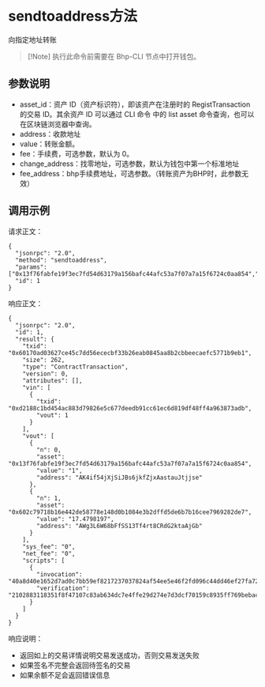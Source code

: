 # sendtoaddress方法

向指定地址转账

>  [!Note] 执行此命令前需要在 Bhp-CLI 节点中打开钱包。

## 参数说明

- asset_id：资产 ID（资产标识符），即该资产在注册时的 RegistTransaction 的交易 ID。其余资产 ID 可以通过 CLI 命令 中的 list asset 命令查询，也可以在区块链浏览器中查询。
- address：收款地址
- value：转账金额。
- fee：手续费，可选参数，默认为 0。
- change_address：找零地址，可选参数，默认为钱包中第一个标准地址
- fee_address：bhp手续费地址，可选参数。（转账资产为BHP时，此参数无效）

## 调用示例

请求正文：

```
{
  "jsonrpc": "2.0",
  "method": "sendtoaddress",
  "params": ["0x13f76fabfe19f3ec7fd54d63179a156bafc44afc53a7f07a7a15f6724c0aa854","AK4if54jXjSiJBs6jkfZjxAastauJtjjse",1,0,"ATe3wDE9MPQXZuvhgPREdQNYkiCBF7JShY","ATe3wDE9MPQXZuvhgPREdQNYkiCBF7JShY"],
  "id": 1
}
```

响应正文：

```
{
  "jsonrpc": "2.0",
  "id": 1,
  "result": {
    "txid": "0x60170ad03627ce45c7dd56ececbf33b26eab0845aa8b2cbbeecaefc5771b9eb1",
    "size": 262,
    "type": "ContractTransaction",
    "version": 0,
    "attributes": [],
    "vin": [
      {
        "txid": "0xd2188c1bd454ac883d79826e5c677deedb91cc61ec6d819df48ff4a963873adb",
        "vout": 1
      }
    ],
    "vout": [
      {
        "n": 0,
        "asset": "0x13f76fabfe19f3ec7fd54d63179a156bafc44afc53a7f07a7a15f6724c0aa854",
        "value": "1",
        "address": "AK4if54jXjSiJBs6jkfZjxAastauJtjjse"
      },
      {
        "n": 1,
        "asset": "0x602c79718b16e442de58778e148d0b1084e3b2dffd5de6b7b16cee7969282de7",
        "value": "17.4798197",
        "address": "AWg3L6W68bFfSS13Tf4rt8CRdG2ktaAjGb"
      }
    ],
    "sys_fee": "0",
    "net_fee": "0",
    "scripts": [
      {
        "invocation": "40a8d40e1652d7ad0c7bb59ef8217237037824af54ee5e46f2fd096c44dd46ef27fa7255010e2a8a2166af8a904e13b96bd3ac82e791633685824c35e7f2731e79",
        "verification": "2102883118351f8f47107c83ab634dc7e4ffe29d274e7d3dcf70159c8935ff769bebac"
      }
    ]
  }
}
```

响应说明：

- 返回如上的交易详情说明交易发送成功，否则交易发送失败
- 如果签名不完整会返回待签名的交易
- 如果余额不足会返回错误信息